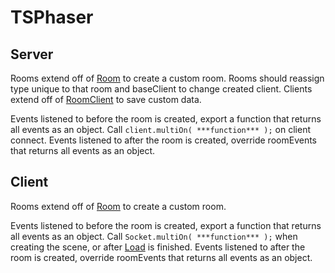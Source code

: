 # TSPhaser

## Server

Rooms extend off of [Room](src/server/room/room.ts) to create a custom room.
Rooms should reassign type unique to that room and baseClient to change created client.
Clients extend off of [RoomClient](src/server/room/roomClient.ts) to save custom data.

Events listened to before the room is created, export a function that returns all events as an object. Call `client.multiOn( ***function*** );` on client connect. 
Events listened to after the room is created, override roomEvents that returns all events as an object.

## Client

Rooms extend off of [Room](src/client/connect/room.ts) to create a custom room.

Events listened to before the room is created, export a function that returns all events as an object. Call `Socket.multiOn( ***function*** );` when creating the scene, or after [Load](src/client/load.ts) is finished. 
Events listened to after the room is created, override roomEvents that returns all events as an object.
